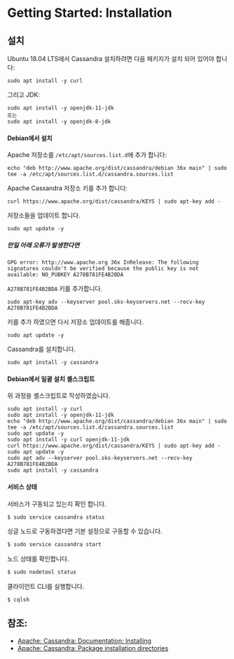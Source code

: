 # Getting Started: Installation

## 설치

Ubuntu 18.04 LTS에서 Cassandra 설치하려면 다음 패키지가 설치 되어 있어야 합니다:

```
sudo apt install -y curl 
```

그리고 JDK:

```
sudo apt install -y openjdk-11-jdk 
또는
sudo apt install -y openjdk-8-jdk
```

#### Debian에서 설치

Apache 저장소를 `/etc/apt/sources.list.d`에 추가 합니다:

```
echo "deb http://www.apache.org/dist/cassandra/debian 36x main" | sudo tee -a /etc/apt/sources.list.d/cassandra.sources.list
```

Apache Cassandra 저장소 키를 추가 합니다:

```
curl https://www.apache.org/dist/cassandra/KEYS | sudo apt-key add -
```

저장소들을 업데이트 합니다.

```
sudo apt update -y
```

##### 만일 아래 오류가 발생한다면

```
GPG error: http://www.apache.org 36x InRelease: The following signatures couldn't be verified because the public key is not available: NO_PUBKEY A278B781FE4B2BDA
```

`A278B781FE4B2BDA` 키를 추가합니다.

```
sudo apt-key adv --keyserver pool.sks-keyservers.net --recv-key A278B781FE4B2BDA
```

키를 추가 하였으면 다시 저장소 업데이트를 해줍니다.

```
sudo apt update -y
```

Cassandra를 설치합니다.

```
sudo apt install -y cassandra
```

#### Debian에서 일괄 설치 셸스크립트

위 과정을 셸스크립트로 작성하였습니다.

```
sudo apt install -y curl
sudo apt install -y openjdk-11-jdk 
echo "deb http://www.apache.org/dist/cassandra/debian 36x main" | sudo tee -a /etc/apt/sources.list.d/cassandra.sources.list
sudo apt update -y
sudo apt install -y curl openjdk-11-jdk
curl https://www.apache.org/dist/cassandra/KEYS | sudo apt-key add -
sudo apt update -y
sudo apt adv --keyserver pool.sks-keyservers.net --recv-key A278B781FE4B2BDA
sudo apt install -y cassandra
```

#### 서비스 상태

서비스가 구동되고 있는지 확인 합니다.

```sh
$ sudo service cassandra status
```

싱글 노드로 구동하겠다면 기본 설정으로 구동할 수 있습니다.

```sh
$ sudo service cassandra start
```

노드 상태를 확인합니다.

```sh
$ sudo nodetool status
```

클라이언트 CLI를 실행합니다.

```sh
$ cqlsh
```

## 참조:

- [Apache: Cassandra: Documentation: Installing](http://cassandra.apache.org/doc/latest/getting_started/installing.html)
- [Apache: Cassandra: Package installation directories](https://docs.datastax.com/en/archived/cassandra/3.0/cassandra/install/referenceInstallLocatePkg.html)



